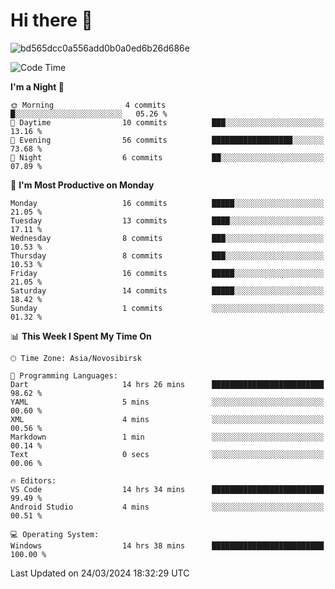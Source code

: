 # Hi there 👋


![bd565dcc0a556add0b0a0ed6b26d686e](https://github.com/Netall0/Netall0/assets/113532176/3b1d4b44-6a21-4538-a6ec-2ba2a7c53f63)



<!--START_SECTION:waka-->
![Code Time](http://img.shields.io/badge/Code%20Time-185%20hrs%2056%20mins-blue)

**I'm a Night 🦉** 

```text
🌞 Morning                4 commits           █░░░░░░░░░░░░░░░░░░░░░░░░   05.26 % 
🌆 Daytime                10 commits          ███░░░░░░░░░░░░░░░░░░░░░░   13.16 % 
🌃 Evening                56 commits          ██████████████████░░░░░░░   73.68 % 
🌙 Night                  6 commits           ██░░░░░░░░░░░░░░░░░░░░░░░   07.89 % 
```
📅 **I'm Most Productive on Monday** 

```text
Monday                   16 commits          █████░░░░░░░░░░░░░░░░░░░░   21.05 % 
Tuesday                  13 commits          ████░░░░░░░░░░░░░░░░░░░░░   17.11 % 
Wednesday                8 commits           ███░░░░░░░░░░░░░░░░░░░░░░   10.53 % 
Thursday                 8 commits           ███░░░░░░░░░░░░░░░░░░░░░░   10.53 % 
Friday                   16 commits          █████░░░░░░░░░░░░░░░░░░░░   21.05 % 
Saturday                 14 commits          █████░░░░░░░░░░░░░░░░░░░░   18.42 % 
Sunday                   1 commits           ░░░░░░░░░░░░░░░░░░░░░░░░░   01.32 % 
```


📊 **This Week I Spent My Time On** 

```text
🕑︎ Time Zone: Asia/Novosibirsk

💬 Programming Languages: 
Dart                     14 hrs 26 mins      █████████████████████████   98.62 % 
YAML                     5 mins              ░░░░░░░░░░░░░░░░░░░░░░░░░   00.60 % 
XML                      4 mins              ░░░░░░░░░░░░░░░░░░░░░░░░░   00.56 % 
Markdown                 1 min               ░░░░░░░░░░░░░░░░░░░░░░░░░   00.14 % 
Text                     0 secs              ░░░░░░░░░░░░░░░░░░░░░░░░░   00.06 % 

🔥 Editors: 
VS Code                  14 hrs 34 mins      █████████████████████████   99.49 % 
Android Studio           4 mins              ░░░░░░░░░░░░░░░░░░░░░░░░░   00.51 % 

💻 Operating System: 
Windows                  14 hrs 38 mins      █████████████████████████   100.00 % 
```


 Last Updated on 24/03/2024 18:32:29 UTC
<!--END_SECTION:waka-->


